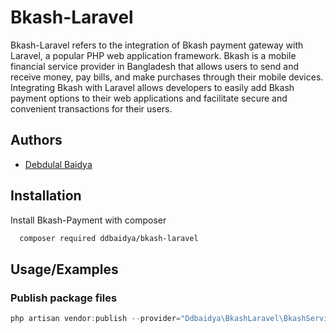 # Bkash-Laravel

Bkash-Laravel refers to the integration of Bkash payment gateway with Laravel, a popular PHP web application framework. Bkash is a mobile financial service provider in Bangladesh that allows users to send and receive money, pay bills, and make purchases through their mobile devices. Integrating Bkash with Laravel allows developers to easily add Bkash payment options to their web applications and facilitate secure and convenient transactions for their users.

## Authors

- [Debdulal Baidya](https://www.github.com/ddbaidya)

## Installation

Install Bkash-Payment with composer

```bash
  composer required ddbaidya/bkash-laravel
```

## Usage/Examples

### Publish package files

```javascript
php artisan vendor:publish --provider="Ddbaidya\BkashLaravel\BkashServiceProvider"
```
